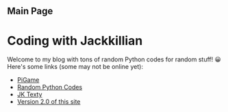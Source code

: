 ## Main Page
  
  
# Coding with Jackkillian
Welcome to my blog with tons of random Python codes for random stuff! 😀  
Here's some links (some may not be online yet):  
- [PiGame](/PiGame "Meet the cheap, easy-to-use, and fun game console!")
- [Random Python Codes](/Random-Python-Codes "Random Python Codes on Jackkillian's blog")
- [JK Texty](/JK-Texty "JK Texty website on Jackkillian's blog")
- [Version 2.0 of this site](https://sites.google.com/view/jackkillian-pyton-programming "Version 2.0 of this website!")
